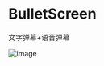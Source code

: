 # BulletScreen
文字弹幕+语音弹幕

![image](https://github.com/blackfrogxxoo/BulletScreen/blob/master/tttttt.gif)
